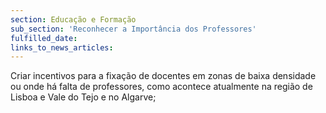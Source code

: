 ```yaml
---
section: Educação e Formação
sub_section: 'Reconhecer a Importância dos Professores'
fulfilled_date:
links_to_news_articles:
---
```


Criar incentivos para a fixação de docentes em zonas de baixa densidade ou onde há falta de professores, como acontece atualmente na região de Lisboa e Vale do Tejo e no Algarve;